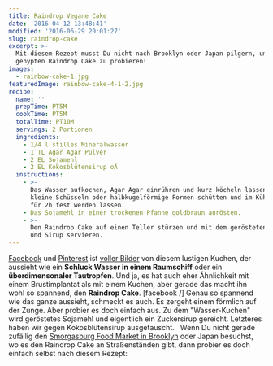 ```yaml
---
title: Raindrop Vegane Cake
date: '2016-04-12 13:48:41'
modified: '2016-06-29 20:01:27'
slug: raindrop-cake
excerpt: >-
  Mit diesem Rezept musst Du nicht nach Brooklyn oder Japan pilgern, um den so
  gehypten Raindrop Cake zu probieren! 
images:
  - rainbow-cake-1.jpg
featuredImage: rainbow-cake-4-1-2.jpg
recipe:
  name: ''
  prepTime: PT5M
  cookTime: PT5M
  totalTime: PT10M
  servings: 2 Portionen
  ingredients:
    - 1/4 l stilles Mineralwasser
    - 1 TL Agar Agar Pulver
    - 2 EL Sojamehl
    - 2 EL Kokosblütensirup oÄ
  instructions:
    - >-
      Das Wasser aufkochen, Agar Agar einrühren und kurz köcheln lassen. In
      kleine Schüsseln oder halbkugelförmige Formen schütten und im Kühlschrank
      für 2h fest werden lassen.
    - Das Sojamehl in einer trockenen Pfanne goldbraun anrösten.
    - >-
      Den Raindrop Cake auf einen Teller stürzen und mit dem gerösteten Sojamehl
      und Sirup servieren.
---
```


[Facebook](https://www.facebook.com/HuffingtonPost/videos/10153808369541130/) und [Pinterest](https://www.pinterest.com/search/?q=raindrop+cakehttps://www.pinterest.com/search/?q=raindrop+cake) ist [voller Bilder](https://www.google.de/search?q=raindrop+cake&pws=0&hl=de&source=lnms&tbm=isch&sa=X&ved=0ahUKEwiep_KQ5YnMAhXIFiwKHW2eAlwQ_AUIBygB&biw=1276&bih=682&dpr=2#q=raindrop+cake&pws=0&hl=de&tbm=isch&tbs=isz:l) von diesem lustigen Kuchen, der aussieht wie ein **Schluck Wasser in einem Raumschiff** oder ein **überdimensonaler Tautropfen**. Und ja, es hat auch eher Ähnlichkeit mit einem Brustimplantat als mit einem Kuchen, aber gerade das macht ihn wohl so spannend, den **Raindrop Cake**. \[facebook /\] Genau so spannend wie das ganze aussieht, schmeckt es auch. Es zergeht einem förmlich auf der Zunge. Aber probier es doch einfach aus. Zu dem "Wasser-Kuchen" wird geröstetes Sojamehl und eigentlich ein Zuckersirup gereicht. Letzteres haben wir gegen Kokosblütensirup ausgetauscht.   Wenn Du nicht gerade zufällig den [Smorgasburg Food Market in Brooklyn](http://www.smorgasburg.com/) oder Japan besuchst, wo es den Raindrop Cake an Straßenständen gibt, dann probier es doch einfach selbst nach diesem Rezept:

<!-- Image removed (no copyright): rainbow-cake-1-640x400.jpg -->
